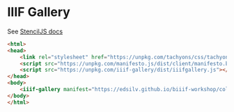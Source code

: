 # IIIF Gallery

See [StencilJS docs](https://stenciljs.com/)

```html
<html>
<head>
    <link rel="stylesheet" href="https://unpkg.com/tachyons/css/tachyons.min.css">
    <script src="https://unpkg.com/manifesto.js/dist/client/manifesto.bundle.js"></script>
    <script src="https://unpkg.com/iiif-gallery/dist/iiifgallery.js"></script>
</head>
<body>
    <iiif-gallery manifest="https://edsilv.github.io/biiif-workshop/collection/index.json"></iiif-gallery>
</body>
</html>
```